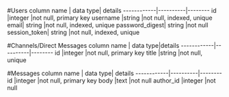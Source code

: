 #Users
column name |	data type|	details
------------|----------|--------
id	|integer	|not null, primary key
username	|string	|not null, indexed, unique
email|	string	|not null, indexed, unique
password_digest|	string	|not null
session_token|	string	|not null, indexed, unique


#Channels/Direct Messages
column name |	data type|details
------------|----------|--------
id	|integer	|not null, primary key
title	|string	|not null, unique

#Messages
column name |	data type|	details
------------|----------|--------
id	|integer	|not null, primary key
body	|text	|not null
author_id	|integer	|not null
